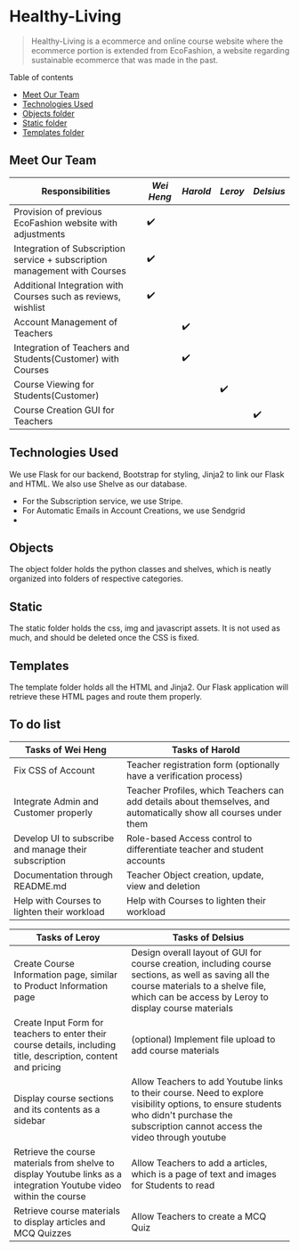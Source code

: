 # Healthy-Living
> Healthy-Living is a ecommerce and online course website where the ecommerce portion is extended from EcoFashion, a website regarding sustainable ecommerce that was made in the past.

Table of contents
 - [Meet Our Team](#Meet-Our-Team)
 - [Technologies Used](#Technologies-Used)
 - [Objects folder](#Objects)
 - [Static folder](#Static)
 - [Templates folder](#Templates)

## Meet Our Team

Responsibilities | *Wei Heng* | *Harold* | *Leroy* | *Delsius*
--- | --- | --- | --- | ---
Provision of previous EcoFashion website with adjustments | ✔️ | | |
Integration of Subscription service + subscription management with Courses | ✔️ | | |
Additional Integration with Courses such as reviews, wishlist | ✔️ | | |
Account Management of Teachers | | ✔️ | |
Integration of Teachers and Students(Customer) with Courses | | ✔️ | |
Course Viewing for Students(Customer) | | | ✔️|
Course Creation GUI for Teachers | | | | ✔️

## Technologies Used
We use Flask for our backend, Bootstrap for styling, Jinja2 to link our Flask and HTML. We also use Shelve as our database.
 - For the Subscription service, we use Stripe.
 - For Automatic Emails in Account Creations, we use Sendgrid
 - 

## Objects
The object folder holds the python classes and shelves, which is neatly organized into folders of respective categories.

## Static
The static folder holds the css, img and javascript assets. It is not used as much, and should be deleted once the CSS is fixed.

## Templates
The template folder holds all the HTML and Jinja2. Our Flask application will retrieve these HTML pages and route them properly.

## To do list
Tasks of Wei Heng | Tasks of Harold 
--- | --- 
Fix CSS of Account | Teacher registration form (optionally have a verification process)
Integrate Admin and Customer properly | Teacher Profiles, which Teachers can add details about themselves, and automatically show all courses under them
Develop UI to subscribe and manage their subscription | Role-based Access control to differentiate teacher and student accounts
Documentation through README.md | Teacher Object creation, update, view and deletion
Help with Courses to lighten their workload | Help with Courses to lighten their workload 

Tasks of Leroy | Tasks of Delsius 
--- | --- 
Create Course Information page, similar to Product Information page | Design overall layout of GUI for course creation, including course sections, as well as saving all the course materials to a shelve file, which can be access by Leroy to display course materials
Create Input Form for teachers to enter their course details, including title, description, content and pricing | (optional) Implement file upload to add course materials
Display course sections and its contents as a sidebar | Allow Teachers to add Youtube links to their course. Need to explore visibility options, to ensure students who didn't purchase the subscription cannot access the video through youtube
Retrieve the course materials from shelve to display Youtube links as a integration Youtube video within the course | Allow Teachers to add a articles, which is a page of text and images for Students to read
Retrieve course materials to display articles and MCQ Quizzes | Allow Teachers to create a MCQ Quiz
